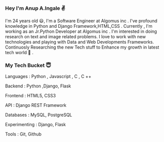 
[1.1]: http://i.imgur.com/tXSoThF.png (twitter icon with padding)
[2.1]: http://i.imgur.com/P3YfQoD.png (facebook icon with padding)
[3.1]: http://i.imgur.com/yCsTjba.png (google plus icon with padding)
[4.1]: http://i.imgur.com/YckIOms.png (tumblr icon with padding)
[5.1]: http://i.imgur.com/1AGmwO3.png (dribbble icon with padding)
[6.1]: http://i.imgur.com/0o48UoR.png (github icon with padding)


### Hey I'm Anup A.Ingale :v:

I'm 24 years old :smiley:, I'm a Software Engineer at Algomus inc . I've profound knowledge in Python and Django Framework,HTML,CSS .
Currently , I'm working as an Jr.Python Developer at Algomus inc . I'm interested in doing research on text and image related problems.
I love to work with new technologies and playing with Data and Web Developments Frameworks. Continuosly Researching the new Tech stuff 
to Enhance my growth in latest tech world :seat: .

### My Tech Bucket :innocent:

Languages : Python , Javascript , C , C ++

Backend  : Python ,Django, Flask

Frontend : HTML5, CSS3

API : Django REST Framework

Databases : MySQL, PostgreSQL

Experimenting : Django, Flask

Tools :  Git, Github

